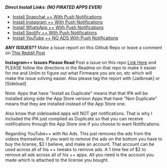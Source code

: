 ***Direct Install Links: (NO PIRATED APPS EVER)***
 - [Install Snapchat ++ With Push Notifications](https://ipasigner.io/install/com.toyopagroup.picaboo)
 - [Install Instagram ++ With Push Notifications](hhttps://ipasigner.io/install/com.burbn.instagram)
 - [Install WhatsApp ++ With Push Notifications](https://ipasigner.io/install/net.whatsapp.WhatsApp)
 - [Install Spotify ++ With Push Notifications](https://ipasigner.io/install/com.spotify.client)
 - [Install YouTube ++ NO ADS With Push Notifications](https://ipasigner.io/install/com.google.ios.youtube)


**ANY ISSUES??**
       Make a Issue report on this Github Repo or leave a comment on [This Reddit Post](https://goo.gl/GdFV7Q)

**Instagram++ Issues Please Read**
  Post a issue on this repo [Link Here](https://github.com/eni9889/IG-PP-Issues) and PLEASE follow the directions in the Readme on that repo to make it easier for me and Unlim to figure out what Firmware you are on, etc which will make the issue solving easier. Also please tag the report with [Jailbreak] or [Sideload]


Note:
Apps that have "Install as Duplicate" means that that IPA will be installed along side the App Store version
Apps that have "Non Duplicate" means that they are installed instead of the App Store one.

Also know that sideloaded apps will NOT get notifications. That is why I included the IPA just compiled as Duplicate so that you can receive notifications through the App Store one if you choose to want Notifications.



Regarding YouTube++ with No Ads. This just removes the ads from the videos themselves. If you want to remove the ads on the bottom you have to buy the license, $2 I believe, and make an account. That account can be used across all of his ++ tweaks to remove ads. A 1 time fee of $2 to remove all ads across all of his ++ apps. All you need is the account you made which is attached to the license you bought.
